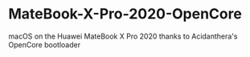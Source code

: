 # MateBook-X-Pro-2020-OpenCore
 macOS on the Huawei MateBook X Pro 2020 thanks to Acidanthera's OpenCore bootloader
